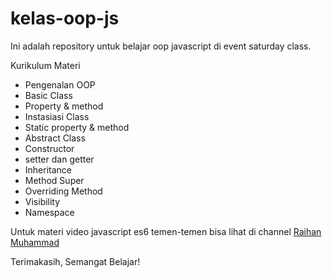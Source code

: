 # kelas-oop-js

Ini adalah repository untuk belajar oop javascript di event saturday class.

Kurikulum Materi

- Pengenalan OOP
- Basic Class
- Property & method
- Instasiasi Class
- Static property & method
- Abstract Class
- Constructor
- setter dan getter
- Inheritance
- Method Super
- Overriding Method
- Visibility
- Namespace

Untuk materi video javascript es6 temen-temen bisa lihat di channel [Raihan Muhammad](https://www.youtube.com/channel/UCduAaW5H1-qNTG3w6bdymvg?view_as=subscriber)

Terimakasih, Semangat Belajar!
